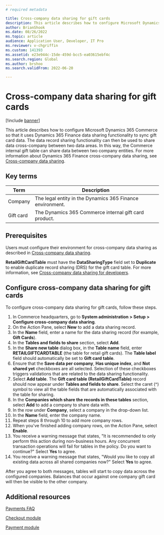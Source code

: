 ```yaml
---
# required metadata

title: Cross-company data sharing for gift cards
description: This article describes how to configure Microsoft Dynamics 365 Commerce to use Dynamics 365 Finance data sharing functionality across data areas to sync gift card data.
author: BrianShook
ms.date: 08/26/2022
ms.topic: article
audience: Application User, Developer, IT Pro
ms.reviewer: v-chgriffin
ms.custom: 141393
ms.assetid: e23e944c-15de-459d-bcc5-ea03615ebf4c
ms.search.region: Global
ms.author: brshoo
ms.search.validFrom: 2022-06-20

---
```


# Cross-company data sharing for gift cards

[!include [banner](../includes/banner.md)]

This article describes how to configure Microsoft Dynamics 365 Commerce so that it uses Dynamics 365 Finance data sharing functionality to sync gift card data. The data record sharing functionality can then be used to share data cross-company between two data areas. In this way, the Commerce internal gift table can share data between two company entities. For more information about Dynamics 365 Finance cross-company data sharing, see [Cross-company data sharing](/dynamics365/fin-ops-core/dev-itpro/sysadmin/cross-company-data-sharing).

## Key terms

| Term | Description |
|---|---|
| Company | The legal entity in the Dynamics 365 Finance environment. |
| Gift card | The Dynamics 365 Commerce internal gift card product. |

## Prerequisites

Users must configure their environment for cross-company data sharing as described in [Cross-company data sharing](/dynamics365/fin-ops-core/dev-itpro/sysadmin/cross-company-data-sharing).

**RetailGiftCardTable** must have the **DataSharingType** field set to **Duplicate** to enable duplicate record sharing (DRS) for the gift card table. For more information, see [Cross-company data sharing for developers](/dynamics365/fin-ops-core/dev-itpro/sysadmin/drs-srs-dev).

## Configure cross-company data sharing for gift cards

To configure cross-company data sharing for gift cards, follow these steps.

1. In Commerce headquarters, go to **System administration \> Setup \> Configure cross-company data sharing**.
1. On the Action Pane, select **New** to add a data sharing record.
1. In the **Name** field, enter a name for the data sharing record (for example, **Gift Cards**).
1. In the **Tables and fields to share** section, select **Add**.
1. In the **Share new table** dialog box, in the **Table name** field, enter **RETAILGIFTCARDTABLE** (the table for retail gift cards). The **Table label** field should automatically be set to **Gift card table**.
1. Ensure that the **Save data per company**, **Has unique index**, and **Not shared yet** checkboxes are all selected. Selection of these checkboxes triggers validations that are related to the data sharing functionality.
1. Select **Add table**. The **Gift card table (RetailGiftCardTable)** record should now appear under **Tables and fields to share**. Select the caret (^) symbol to view all the table fields that are automatically associated with the table for sharing.
1. In the **Companies which share the records in these tables** section, select **Add** to add a company to share data with.
1. In the row under **Company**, select a company in the drop-down list.
1. In the **Name** field, enter the company name.
1. Repeat steps 8 through 10 to add more company rows.
1. When you've finished adding company rows, on the Action Pane, select **Enable**.
1. You receive a warning message that states, "It is recommended to only perform this action during non-business hours. Any concurrent transaction operations will fail for tables in the policy. Do you want to continue?" Select **Yes** to agree.
1. You receive a warning message that states, "Would you like to copy all existing data across all shared companies now?" Select **Yes** to agree.

After you agree to both messages, tables will start to copy data across the configured companies. Balances that occur against one company gift card will then be visible to the other company.

## Additional resources

[Payments FAQ](payments-retail.md)

[Checkout module](../add-checkout-module.md)

[Payment module](../payment-module.md)
